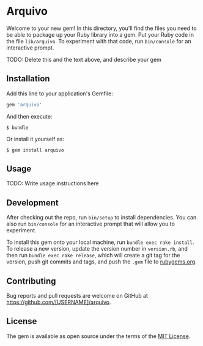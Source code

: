 # Arquivo

Welcome to your new gem! In this directory, you'll find the files you need to be able to package up your Ruby library into a gem. Put your Ruby code in the file `lib/arquivo`. To experiment with that code, run `bin/console` for an interactive prompt.

TODO: Delete this and the text above, and describe your gem

## Installation

Add this line to your application's Gemfile:

```ruby
gem 'arquivo'
```

And then execute:

    $ bundle

Or install it yourself as:

    $ gem install arquivo

## Usage

TODO: Write usage instructions here

## Development

After checking out the repo, run `bin/setup` to install dependencies. You can also run `bin/console` for an interactive prompt that will allow you to experiment.

To install this gem onto your local machine, run `bundle exec rake install`. To release a new version, update the version number in `version.rb`, and then run `bundle exec rake release`, which will create a git tag for the version, push git commits and tags, and push the `.gem` file to [rubygems.org](https://rubygems.org).

## Contributing

Bug reports and pull requests are welcome on GitHub at https://github.com/[USERNAME]/arquivo.

## License

The gem is available as open source under the terms of the [MIT License](https://opensource.org/licenses/MIT).
